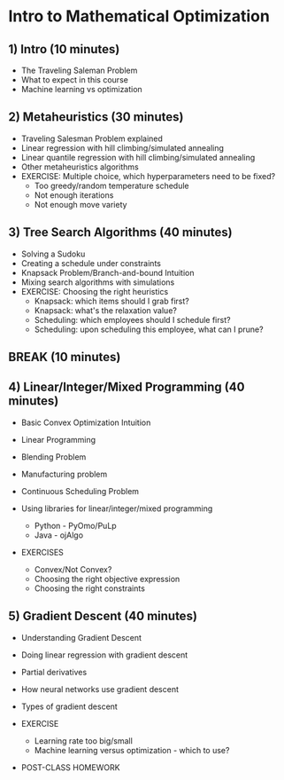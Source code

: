 # Intro to Mathematical Optimization

## 1) Intro (10 minutes)
- The Traveling Saleman Problem
- What to expect in this course
- Machine learning vs optimization 

## 2) Metaheuristics (30 minutes)
- Traveling Salesman Problem explained
- Linear regression with hill climbing/simulated annealing
- Linear quantile regression with hill climbing/simulated annealing
- Other metaheuristics algorithms
- EXERCISE: Multiple choice, which hyperparameters need to be fixed? 
    - Too greedy/random temperature schedule
    - Not enough iterations
    - Not enough move variety

## 3) Tree Search Algorithms (40 minutes) 
- Solving a Sudoku
- Creating a schedule under constraints
- Knapsack Problem/Branch-and-bound Intuition 
- Mixing search algorithms with simulations
- EXERCISE: Choosing the right heuristics
    - Knapsack: which items should I grab first? 
    - Knapsack: what's the relaxation value? 
    - Scheduling: which employees should I schedule first? 
    - Scheduling: upon scheduling this employee, what can I prune? 
    
## BREAK (10 minutes) 

## 4) Linear/Integer/Mixed Programming (40 minutes)
- Basic Convex Optimization Intuition
- Linear Programming
- Blending Problem
- Manufacturing problem
- Continuous Scheduling Problem
- Using libraries for linear/integer/mixed programming 
    * Python - PyOmo/PuLp
    * Java - ojAlgo
   
- EXERCISES
    - Convex/Not Convex?
    - Choosing the right objective expression
    - Choosing the right constraints

## 5) Gradient Descent (40 minutes)
- Understanding Gradient Descent
- Doing linear regression with gradient descent
- Partial derivatives 
- How neural networks use gradient descent
- Types of gradient descent 
- EXERCISE
    - Learning rate too big/small
    - Machine learning versus optimization - which to use? 
    
- POST-CLASS HOMEWORK
